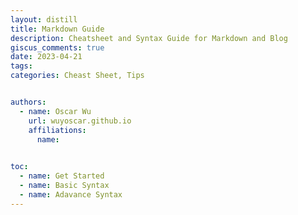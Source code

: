 ```yaml
---
layout: distill
title: Markdown Guide
description: Cheatsheet and Syntax Guide for Markdown and Blog 
giscus_comments: true
date: 2023-04-21
tags: 
categories: Cheast Sheet, Tips


authors:
  - name: Oscar Wu 
    url: wuyoscar.github.io
    affiliations:
      name: 
  

toc:
  - name: Get Started
  - name: Basic Syntax
  - name: Adavance Syntax
---
```


